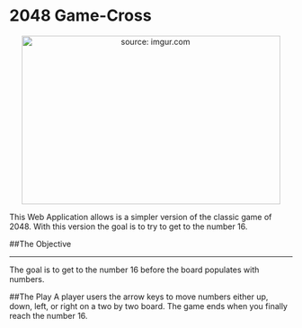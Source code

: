# 2048 Game-Cross

<p align="center">
  <img width="460" height="300" src="https://i.imgur.com/U57anZ4.png?1" title="source: imgur.com">
</p>

This Web Application allows is a simpler version of the classic game of 2048. With this version the goal is to try to get to the number 16.

##The Objective
<hr>
The goal is to get to the number 16 before the board populates with numbers. 

##The Play
A player users the arrow keys to move numbers either up, down, left, or right on a two by two board. The game ends when you finally reach the number 16. 


